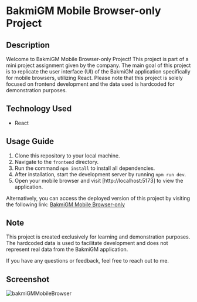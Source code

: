 # BakmiGM Mobile Browser-only Project

## Description

Welcome to BakmiGM Mobile Browser-only Project! This project is part of a mini project assignment given by the company. The main goal of this project is to replicate the user interface (UI) of the BakmiGM application specifically for mobile browsers, utilizing React. Please note that this project is solely focused on frontend development and the data used is hardcoded for demonstration purposes.

## Technology Used

- React

## Usage Guide

1. Clone this repository to your local machine.
2. Navigate to the `frontend` directory.
3. Run the command `npm install` to install all dependencies.
4. After installation, start the development server by running `npm run dev`.
5. Open your mobile browser and visit [http://localhost:5173] to view the application.

Alternatively, you can access the deployed version of this project by visiting the following link: [BakmiGM Mobile Browser-only](http://bakmigm-mobilebrowser-only.netlify.app)

## Note

This project is created exclusively for learning and demonstration purposes. The hardcoded data is used to facilitate development and does not represent real data from the BakmiGM application.

If you have any questions or feedback, feel free to reach out to me.

## Screenshot

![bakmiGMMobileBrowser](https://github.com/andraandrika12/bakmiGM-CloneWeb/assets/138641051/b90897ba-b119-412f-aa90-0b136ba838ae)


